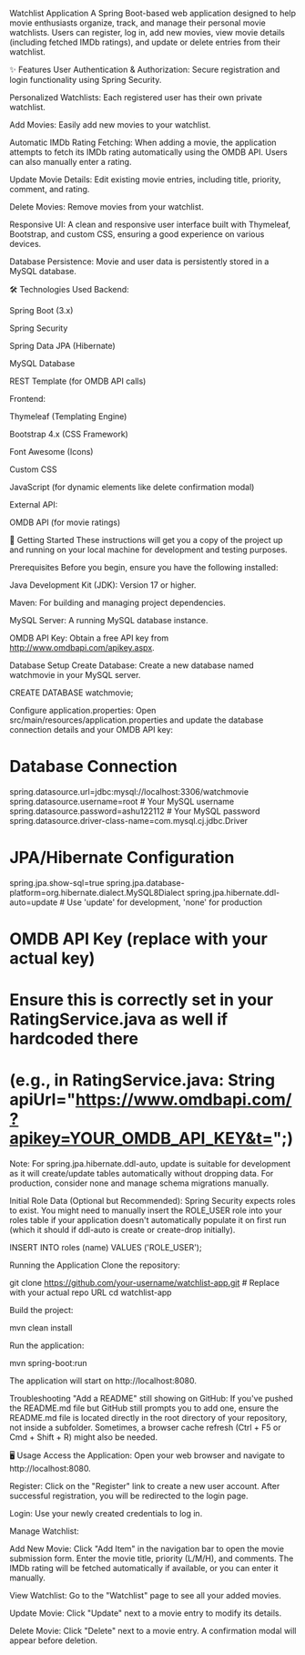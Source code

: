  Watchlist Application
A Spring Boot-based web application designed to help movie enthusiasts organize, track, and manage their personal movie watchlists. Users can register, log in, add new movies, view movie details (including fetched IMDb ratings), and update or delete entries from their watchlist.

✨ Features
User Authentication & Authorization: Secure registration and login functionality using Spring Security.

Personalized Watchlists: Each registered user has their own private watchlist.

Add Movies: Easily add new movies to your watchlist.

Automatic IMDb Rating Fetching: When adding a movie, the application attempts to fetch its IMDb rating automatically using the OMDB API. Users can also manually enter a rating.

Update Movie Details: Edit existing movie entries, including title, priority, comment, and rating.

Delete Movies: Remove movies from your watchlist.

Responsive UI: A clean and responsive user interface built with Thymeleaf, Bootstrap, and custom CSS, ensuring a good experience on various devices.

Database Persistence: Movie and user data is persistently stored in a MySQL database.

🛠️ Technologies Used
Backend:

Spring Boot (3.x)

Spring Security

Spring Data JPA (Hibernate)

MySQL Database

REST Template (for OMDB API calls)

Frontend:

Thymeleaf (Templating Engine)

Bootstrap 4.x (CSS Framework)

Font Awesome (Icons)

Custom CSS

JavaScript (for dynamic elements like delete confirmation modal)

External API:

OMDB API (for movie ratings)

🚀 Getting Started
These instructions will get you a copy of the project up and running on your local machine for development and testing purposes.

Prerequisites
Before you begin, ensure you have the following installed:

Java Development Kit (JDK): Version 17 or higher.

Maven: For building and managing project dependencies.

MySQL Server: A running MySQL database instance.

OMDB API Key: Obtain a free API key from http://www.omdbapi.com/apikey.aspx.

Database Setup
Create Database: Create a new database named watchmovie in your MySQL server.

CREATE DATABASE watchmovie;



Configure application.properties:
Open src/main/resources/application.properties and update the database connection details and your OMDB API key:

# Database Connection
spring.datasource.url=jdbc:mysql://localhost:3306/watchmovie
spring.datasource.username=root # Your MySQL username
spring.datasource.password=ashu122112 # Your MySQL password
spring.datasource.driver-class-name=com.mysql.cj.jdbc.Driver

# JPA/Hibernate Configuration
spring.jpa.show-sql=true
spring.jpa.database-platform=org.hibernate.dialect.MySQL8Dialect
spring.jpa.hibernate.ddl-auto=update # Use 'update' for development, 'none' for production

# OMDB API Key (replace with your actual key)
# Ensure this is correctly set in your RatingService.java as well if hardcoded there
# (e.g., in RatingService.java: String apiUrl="https://www.omdbapi.com/?apikey=YOUR_OMDB_API_KEY&t=";)



Note: For spring.jpa.hibernate.ddl-auto, update is suitable for development as it will create/update tables automatically without dropping data. For production, consider none and manage schema migrations manually.

Initial Role Data (Optional but Recommended):
Spring Security expects roles to exist. You might need to manually insert the ROLE_USER role into your roles table if your application doesn't automatically populate it on first run (which it should if ddl-auto is create or create-drop initially).

INSERT INTO roles (name) VALUES ('ROLE_USER');



Running the Application
Clone the repository:

git clone https://github.com/your-username/watchlist-app.git # Replace with your actual repo URL
cd watchlist-app



Build the project:

mvn clean install



Run the application:

mvn spring-boot:run



The application will start on http://localhost:8080.

Troubleshooting
"Add a README" still showing on GitHub: If you've pushed the README.md file but GitHub still prompts you to add one, ensure the README.md file is located directly in the root directory of your repository, not inside a subfolder. Sometimes, a browser cache refresh (Ctrl + F5 or Cmd + Shift + R) might also be needed.

🖥️ Usage
Access the Application: Open your web browser and navigate to http://localhost:8080.

Register: Click on the "Register" link to create a new user account. After successful registration, you will be redirected to the login page.

Login: Use your newly created credentials to log in.

Manage Watchlist:

Add New Movie: Click "Add Item" in the navigation bar to open the movie submission form. Enter the movie title, priority (L/M/H), and comments. The IMDb rating will be fetched automatically if available, or you can enter it manually.

View Watchlist: Go to the "Watchlist" page to see all your added movies.

Update Movie: Click "Update" next to a movie entry to modify its details.

Delete Movie: Click "Delete" next to a movie entry. A confirmation modal will appear before deletion.